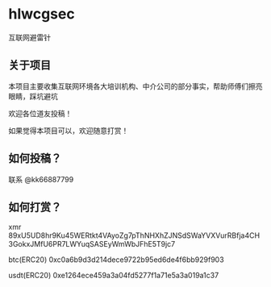 # hlwcgsec

互联网避雷针

## 关于项目

本项目主要收集互联网环境各大培训机构、中介公司的部分事实，帮助师傅们擦亮眼睛，踩坑避坑

欢迎各位道友投稿！

如果觉得本项目可以，欢迎随意打赏！

## 如何投稿？

联系 @kk66887799

## 如何打赏？
xmr
89xU5UD8hr9Ku45WERtkt4VAyoZg7pThNHXhZJNSdSWaYVXVurRBfja4CH3GokxJMfU6PR7LWYuqSASEyWmWbJFhE5T9jc7

btc(ERC20)
0xc0a6b9d3d214dece9722b95ed6de4f6bb929f903

usdt(ERC20)
0xe1264ece459a3a04fd5277f1a71e5a3a019a1c37
